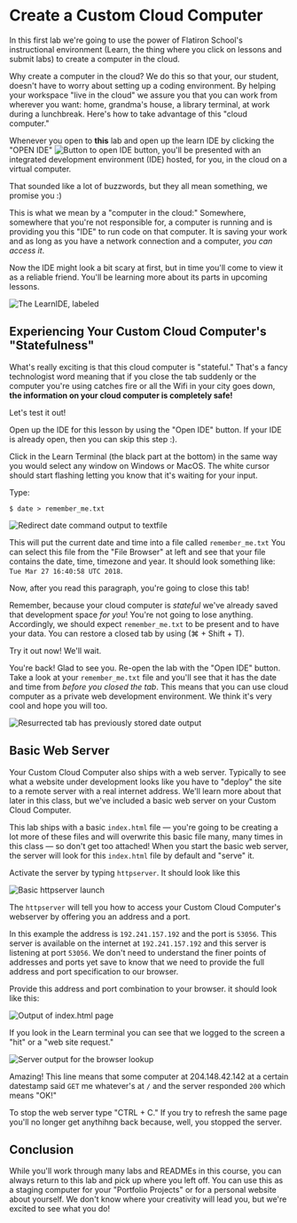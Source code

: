 # Create a Custom Cloud Computer

In this first lab we're going to use the power of Flatiron School's
instructional environment (Learn, the thing where you click on lessons and
submit labs) to create a computer in the cloud.

Why create a computer in the cloud? We do this so that your, our student,
doesn't have to worry about setting up a coding environment. By helping your
workspace "live in the cloud" we assure you that you can work from wherever you
want: home, grandma's house, a library terminal, at work during a
lunchbreak. Here's how to take advantage of this "cloud computer."

Whenever you open to **this** lab and open up the learn IDE by clicking
the "OPEN IDE" <span
style="display:inline"><img src="https://curriculum-content.s3.amazonaws.com/skills-front-end-web-development/create-a-custom-cloud-computer/open_ide.png" alt="Button to open
IDE"/></span> button, you'll be presented with an integrated development
environment (IDE) hosted, for you, in the cloud on a virtual computer.

That sounded like a lot of buzzwords, but they all mean something, we
promise you :)

This is what we mean by a "computer in the cloud:" Somewhere, somewhere
that you're not responsible for, a computer is running and is providing
you this "IDE" to run code on that computer. It is saving your work and
as long as you have a network connection and a computer, _you can access
it_.

Now the IDE might look a bit scary at first, but in time you'll come to
view it as a reliable friend. You'll be learning more about its parts in
upcoming lessons.

![The LearnIDE, labeled](http://learn-co-videos.s3.amazonaws.com/welcome/ide-components.png)

## Experiencing Your Custom Cloud Computer's "Statefulness"

What's really exciting is that this cloud computer is "stateful."
That's a fancy technologist word meaning that if you close the tab suddenly or
the computer you're using catches fire or all the Wifi in your city goes down,
**the information on your cloud computer is completely safe!**

Let's test it out!

Open up the IDE for this lesson by using the "Open IDE" button. If your IDE
is already open, then you can skip this step :).

Click in the Learn Terminal (the black part at the bottom) in the same way you
would select any window on Windows or MacOS. The white cursor should start
flashing letting you know that it's waiting for your input.

Type:

`$ date > remember_me.txt`

![Redirect date command output to textfile](https://curriculum-content.s3.amazonaws.com/skills-front-end-web-development/create-a-custom-cloud-computer/redir_date.png)

This will put the current date and time into a file called `remember_me.txt`
You can select this file from the "File Browser" at left and see that your
file contains the date, time, timezone and year. It should look something like:
`Tue Mar 27 16:40:58 UTC 2018`.

Now, after you read this paragraph, you're going to close this tab!

Remember, because your cloud computer is _stateful_ we've
already saved that development space _for you_! You're not going to lose anything.
Accordingly, we should expect `remember_me.txt` to be present and to have your
data. You can restore a closed tab by using (⌘ + Shift + T).

Try it out now! We'll wait.

You're back! Glad to see you. Re-open the lab with the "Open IDE" button.  Take
a look at your `remember_me.txt` file and you'll see that it has the date and
time from _before you closed the tab_. This means that you can use cloud computer as a
private web development environment.  We think it's very cool and hope you will
too.

![Resurrected tab has previously stored date output](https://curriculum-content.s3.amazonaws.com/skills-front-end-web-development/create-a-custom-cloud-computer/content_of_remember.png)

## Basic Web Server

Your Custom Cloud Computer also ships with a web server. Typically to see what
a website under development looks like you have to "deploy" the site to a
remote server with a real internet address. We'll learn more about that later
in this class, but we've included a basic web server on your Custom Cloud
Computer.

This lab ships with a basic `index.html` file &mdash; you're going to be
creating a lot more of these files and will overwrite this basic file many,
many times in this class &mdash; so don't get too attached! When you start the
basic web server, the server will look for this `index.html` file by default
and "serve" it.

Activate the server by typing `httpserver`. It should look like this

![Basic httpserver launch](https://curriculum-content.s3.amazonaws.com/skills-front-end-web-development/create-a-custom-cloud-computer/httpserver_command.png)

The `httpserver` will tell you how to access your Custom Cloud Computer's
webserver by offering you an address and a port.

In this example the address is `192.241.157.192` and the port is `53056`. This
server is available on the internet at `192.241.157.192` and this server is
listening at port `53056`. We don't need to understand the finer points of
addresses and ports yet save to know that we need to provide the full address
and port specification to our browser.

Provide this address and port combination to your browser. it should look like
this:

![Output of index.html page](https://curriculum-content.s3.amazonaws.com/skills-front-end-web-development/create-a-custom-cloud-computer/basic_index_html_display.png)

If you look in the Learn terminal you can see that we logged to the screen a
"hit" or a "web site request."

![Server output for the browser lookup](https://curriculum-content.s3.amazonaws.com/skills-front-end-web-development/create-a-custom-cloud-computer/server_output.png)

Amazing! This line means that some computer at 204.148.42.142 at a certain
datestamp said `GET` me whatever's at `/` and the server responded `200` which
means "OK!"

To stop the web server type "CTRL + C." If you try to refresh the same page
you'll no longer get anythihng back because, well, you stopped the server.

## Conclusion

While you'll work through many labs and READMEs in this course, you can always
return to this lab and pick up where you left off. You can use this as a
staging computer for your "Portfolio Projects" or for a personal website about
yourself. We don't know where your creativity will lead you, but we're excited
to see what you do!
